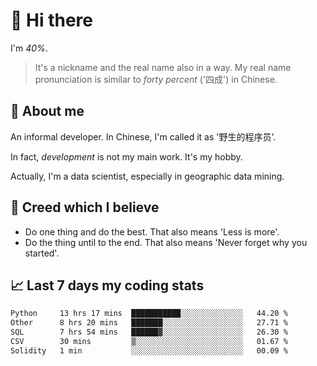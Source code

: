 # 👋 Hi there

I'm *40%*.

> It's a nickname and the real name also in a way.
> My real name pronunciation is similar to *forty percent* ('四成') in Chinese.

## :speech_balloon: About me

An informal developer. In Chinese, I'm called it as '野生的程序员'.

In fact, _development_ is not my main work. It's my hobby.

Actually, I'm a data scientist, especially in geographic data mining.

## :see_no_evil: Creed which I believe

- Do one thing and do the best. That also means 'Less is more'.
- Do the thing until to the end. That also means 'Never forget why you started'.

## :chart_with_upwards_trend: Last 7 days my coding stats

<!--START_SECTION:waka-->

```txt
Python     13 hrs 17 mins  ███████████░░░░░░░░░░░░░░   44.20 %
Other      8 hrs 20 mins   ███████░░░░░░░░░░░░░░░░░░   27.71 %
SQL        7 hrs 54 mins   ██████▓░░░░░░░░░░░░░░░░░░   26.30 %
CSV        30 mins         ▒░░░░░░░░░░░░░░░░░░░░░░░░   01.67 %
Solidity   1 min           ░░░░░░░░░░░░░░░░░░░░░░░░░   00.09 %
```

<!--END_SECTION:waka-->
